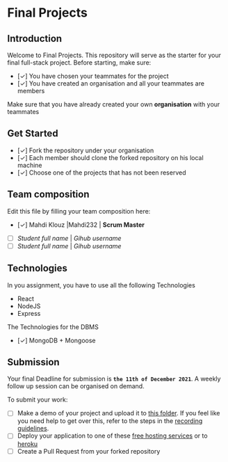 # Final Projects

## Introduction

Welcome to Final Projects. This repository will serve as the starter for your final full-stack project.
Before starting, make sure:

- [✓] You have chosen your teammates for the project
- [✓] You have created an organisation and all your teammates are members

Make sure that you have already created your own **organisation** with your teammates

## Get Started

- [✓] Fork the repository under your organisation
- [✓] Each member should clone the forked repository on his local machine
- [✓] Choose one of the projects that has not been reserved

## Team composition

Edit this file by filling your team composition here:

- [✓] Mahdi Klouz |Mahdi232 | **Scrum Master**
- [ ] _Student full name_ | _Gihub username_
- [ ] _Student full name_ | _Gihub username_

## Technologies

In you assignment, you have to use all the following Technologies

- React
- NodeJS
- Express

The Technologies for the DBMS 

- [✓] MongoDB + Mongoose


## Submission

Your final Deadline for submission is **`the 11th of December 2021`**. A weekly follow up session can be organised on demand.

To submit your work:

- [ ] Make a demo of your project and upload it to [this folder](https://drive.google.com/drive/folders/14ndlnd1BK9EF7XdZLrgrNdtidr3X-r0a?usp=sharing). If you feel like you need help to get over this, refer to the steps in the [recording guidelines](./RECORDING.md).
- [ ] Deploy your application to one of these [free hosting services](https://blogs.devchallenges.io/posts/tJ26U8MhZTPgBSRSwpqr) or to [heroku](https://www.heroku.com/)
- [ ] Create a Pull Request from your forked repository
